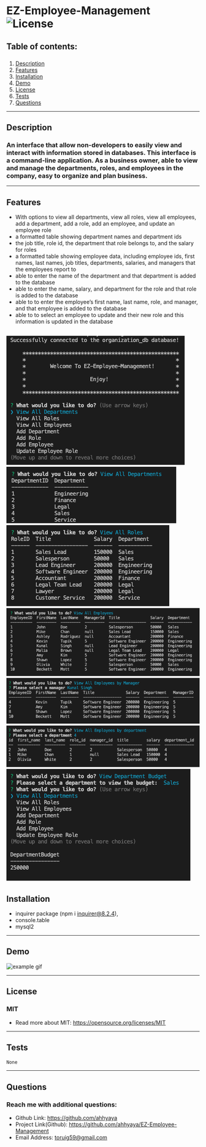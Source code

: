 # EZ-Employee-Management ![License](https://img.shields.io/badge/license-MIT-green)

  ## Table of contents:
  ### 
  1. [Description](#description)
  2. [Features](#features)
3. [Installation](#installation)
4. [Demo](#demo)
5. [License](#license)
6. [Tests](#tests)
7. [Questions](#questions)

  ---

  ## Description 
  ### An interface that allow non-developers to easily view and interact with information stored in databases. This interface is a command-line application. As a business owner, able to view and manage the departments, roles, and employees in the company, easy to organize and plan business.
  ---
  ## Features

   * With options to view all departments, view all roles, view all employees, add a            department, add a role, add an employee, and update an employee role
   * a formatted table showing department names and department ids
   * the job title, role id, the department that role belongs to, and the salary for roles
   * a formatted table showing employee data, including employee ids, first names, last names, job titles, departments, salaries, and managers that the employees report to
   * able to enter the name of the department and that department is added to the database
   * able to enter the name, salary, and department for the role and that role is added to the database
   * able to to enter the employee’s first name, last name, role, and manager, and that employee is added to the database
   * able to to select an employee to update and their new role and this information is updated in the database
   
   ![feature1](./db/1.png)
   ![feature1](./db/2.png)
   ![feature1](./db/3.png)
   ![feature1](./db/4.png)
   ![feature1](./db/5.png)
   ![feature1](./db/6.png)
   ![feature1](./db/7.png)
  ---
  ## Installation
   * inquirer package (npm i inquirer@8.2.4), 
   * console.table
   * mysql2

  ---

  ## Demo

  ![example gif](./Assets/Memo-Pad.gif)

  ---

  ## License
  ### MIT
  * Read more about MIT: https://opensource.org/licenses/MIT 

  ---

  ## Tests 
    None
  ---
  
  ## Questions
  ### Reach me with additional questions:
  * Github Link: https://github.com/ahhyaya
  * Project Link(Github): https://github.com/ahhyaya/EZ-Employee-Management
  * Email Address: toruig59@gmail.com